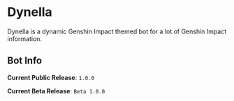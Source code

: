 # Dynella

Dynella is a dynamic Genshin Impact themed bot for a lot of Genshin Impact information.

## Bot Info

**Current Public Release**: `1.0.0`

**Current Beta Release**: `Beta 1.0.0`
